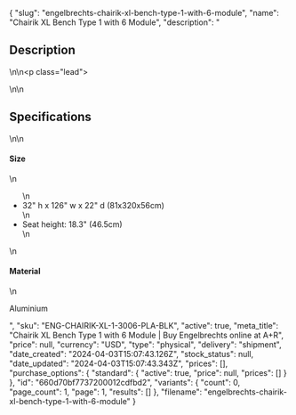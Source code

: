 {
  "slug": "engelbrechts-chairik-xl-bench-type-1-with-6-module",
  "name": "Chairik XL Bench Type 1 with 6 Module",
  "description": "<h2>Description</h2>\n<!-- split -->\n<p class=\"lead\"> </p>\n<!-- split -->\n<h2>Specifications</h2>\n<!-- split -->\n<h4>Size</h4>\n<ul>\n<li>32\" h x 126\" w x 22\" d (81x320x56cm)</li>\n<li>Seat height: 18.3\" (46.5cm)</li>\n</ul>\n<h4>Material</h4>\n<p>Aluminium</p>",
  "sku": "ENG-CHAIRIK-XL-1-3006-PLA-BLK",
  "active": true,
  "meta_title": "Chairik XL Bench Type 1 with 6 Module | Buy Engelbrechts online at A+R",
  "price": null,
  "currency": "USD",
  "type": "physical",
  "delivery": "shipment",
  "date_created": "2024-04-03T15:07:43.126Z",
  "stock_status": null,
  "date_updated": "2024-04-03T15:07:43.343Z",
  "prices": [],
  "purchase_options": {
    "standard": {
      "active": true,
      "price": null,
      "prices": []
    }
  },
  "id": "660d70bf7737200012cdfbd2",
  "variants": {
    "count": 0,
    "page_count": 1,
    "page": 1,
    "results": []
  },
  "filename": "engelbrechts-chairik-xl-bench-type-1-with-6-module"
}